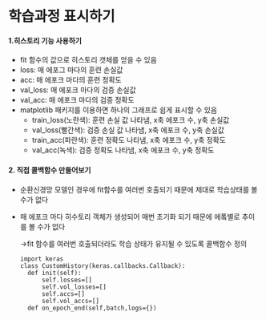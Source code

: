 # 학습과정 표시하기

#### 1.히스토리 기능 사용하기

+ fit 함수의 값으로 히스토리 갯체를 얻을 수 있음
+ loss: 매 에포그 마다의 훈련 손실값
+ acc:  매 에포크 마다의 훈련 정확도
+ val_loss: 매 에포크 마다의 검증 손실값
+ val_acc: 매 에포크 마다의 검증 정확도
+ matplotlib 패키지를 이용하면 하나의 그래프로 쉽게 표시할 수 있음
  + train_loss(노란색): 훈련 손실 값 나타냄,  x축 에포크 수,  y축 손실값
  + val_loss(빨간색): 검증 손실 값 나타냄, x축 에포크 수, y축 손실값
  + train_acc(파란색): 훈련 정확도 나타냄, x축 에포크 수, y축 정확도
  + val_acc(녹색): 검증 정확도 나타냄, x축 에포크 수, y축 정확도


#### 2. 직접 콜백함수 만들어보기

+ 순환신경망 모델인 경우에 fit함수를 여러번 호출되기 때문에 제대로 학습상태를 볼 수가 없다

+ 매 에포크 마다 히수토리 객체가 생성되어 매번 초기화 되기 때문에 에퐄별로 추이를 볼 수가 없다

  ->fit 함수를 여러번 호출되더라도 학습 상태가 유지될 수 있도록 콜백함수 정의

  ```
  import keras
  class CustomHistory(keras.callbacks.Callback):
  	def init(self):
  		self.losses=[]
  		self.vol_losses=[]
  		self.accs=[]
  		self.vol_accs=[]
  	def on_epoch_end(self,batch,logs={})
  ```

  ​